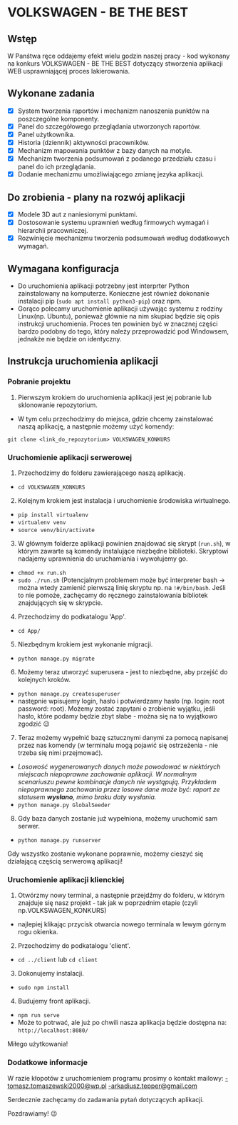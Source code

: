 # VOLKSWAGEN - BE THE BEST

## Wstęp 

W Panśtwa ręce oddajemy efekt wielu godzin naszej pracy - kod wykonany na konkurs VOLKSWAGEN - BE THE BEST dotyczący stworzenia aplikacji WEB usprawniającej proces lakierowania. 

## Wykonane zadania 
- [x] System tworzenia raportów i mechanizm nanoszenia punktów na poszczególne komponenty.
- [x] Panel do szczegółowego przeglądania utworzonych raportów.
- [x] Panel użytkownika.
- [x] Historia (dziennik) aktywności pracowników.
- [x] Mechanizm mapowania punktów z bazy danych na motyle.
- [x] Mechanizm tworzenia podsumowań z podanego przedziału czasu i panel do ich przeglądania.
- [x] Dodanie mechanizmu umożliwiającego zmianę jezyka aplikacji.

## Do zrobienia - plany na rozwój aplikacji
- [x] Modele 3D aut z naniesionymi punktami.
- [x] Dostosowanie systemu uprawnień według firmowych wymagań i hierarchii pracowniczej.
- [x] Rozwinięcie mechanizmu tworzenia podsumowań według dodatkowych wymagań.

## Wymagana konfiguracja 
- Do uruchomienia aplikacji potrzebny jest interprter Python zainstalowany na komputerze. Konieczne jest również dokonanie instalacji pip (`sudo apt install python3-pip`) oraz npm.
- Gorąco polecamy uruchomienie aplikacji używając systemu z rodziny Linux(np. Ubuntu), ponieważ głównie na nim skupiać będzie się opis instrukcji uruchomienia. Proces ten powinien być w znacznej części bardzo podobny do tego, który należy przeprowadzić pod Windowsem, jednakże nie będzie on identyczny.

## Instrukcja uruchomienia aplikacji 

### Pobranie projektu 
1. Pierwszym krokiem do uruchomienia aplikacji jest jej pobranie lub sklonowanie repozytorium.
- W tym celu przechodzimy do miejsca, gdzie chcemy zainstalować naszą aplikację, a następnie możemy użyć komendy:

`git clone <link_do_repozytorium> VOLKSWAGEN_KONKURS`

### Uruchomienie aplikacji serwerowej
1. Przechodzimy do folderu zawierającego naszą aplikację.
- `cd VOLKSWAGEN_KONKURS`
2. Kolejnym krokiem jest instalacja i uruchomienie środowiska wirtualnego.
- `pip install virtualenv`
- `virtualenv venv`
- `source venv/bin/activate`
3. W głównym folderze aplikacji powinien znajdować się skrypt (`run.sh`), w którym zawarte są komendy instalujące niezbędne biblioteki. Skryptowi nadajemy uprawnienia do uruchamiania i wywołujemy go.
- `chmod +x run.sh`
- `sudo ./run.sh`
(Potencjalnym problemem może być interpreter bash -> można wtedy zamienić pierwszą linię skryptu np. na `!#/bin/bash`. Jeśli to nie pomoże, zachęcamy do ręcznego zainstalowania bibliotek znajdujących się w skrypcie.
4. Przechodzimy do podkatalogu 'App'.
- `cd App/`
5. Niezbędnym krokiem jest wykonanie migracji.
- `python manage.py migrate`
6. Możemy teraz utworzyć superusera - jest to niezbędne, aby przejść do kolejnych kroków.
- `python manage.py createsuperuser`
- następnie wpisujemy login, hasło i potwierdzamy hasło (np. login: root password: root). Możemy zostać zapytani o zrobienie wyjątku, jeśli hasło, które podamy będzie zbyt słabe - można się na to wyjątkowo zgodzić 😉
7. Teraz możemy wypełnić bazę sztucznymi danymi za pomocą napisanej przez nas komendy (w terminalu mogą pojawić się ostrzeżenia - nie trzeba się nimi przejmować).
  - _Losowość wygenerowanych danych może powodować w niektórych miejscach niepoprawne zachowanie aplikacji. W normalnym scenariuszu pewne kombinacje danych nie wystąpują. Przykładem niepoprawnego zachowania przez losowe dane może być: raport ze statusem **wysłano**, mimo braku daty wysłania._
  - `python manage.py GlobalSeeder`
8. Gdy baza danych zostanie już wypełniona, możemy uruchomić sam serwer.
- `python manage.py runserver`

Gdy wszystko zostanie wykonane poprawnie, możemy cieszyć się działającą częścią serwerową aplikacji!

### Uruchomienie aplikacji klienckiej 
1. Otwórzmy nowy terminal, a następnie przejdźmy do folderu, w którym znajduje się nasz projekt - tak jak w poprzednim etapie (czyli np.VOLKSWAGEN_KONKURS)
- najlepiej klikając przycisk otwarcia nowego terminala w lewym górnym rogu okienka.
2. Przechodzimy do podkatalogu 'client'.
- `cd ../client` lub `cd client`
3. Dokonujemy instalacji.
- `sudo npm install`
4. Budujemy front aplikacji.
- `npm run serve`
- Może to potrwać, ale już po chwili nasza aplikacja będzie dostępna na: `http://localhost:8080/`

Miłego użytkowania!

### Dodatkowe informacje

W razie kłopotów z uruchomieniem programu prosimy o kontakt mailowy:
-tomasz.tomaszewski2000@wp.pl
-arkadiusz.tepper@gmail.com

Serdecznie zachęcamy do zadawania pytań dotyczących aplikacji.

Pozdrawiamy! 😉
